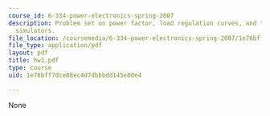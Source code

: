 ```yaml
---
course_id: 6-334-power-electronics-spring-2007
description: Problem set on power factor, load regulation curves, and time-domain
  simulators.
file_location: /coursemedia/6-334-power-electronics-spring-2007/1e76bff7dce88ec4d7dbbbdd145e80e4_hw1.pdf
file_type: application/pdf
layout: pdf
title: hw1.pdf
type: course
uid: 1e76bff7dce88ec4d7dbbbdd145e80e4

---
```

None
